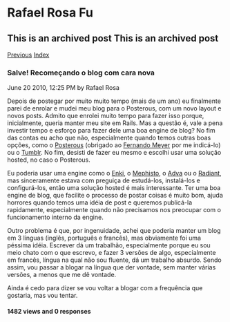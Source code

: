 Rafael Rosa Fu
==============

This is an archived post This is an archived post
-------------------------------------------------

[Previous](../../../posts/2010/06/retrospectiva-do-agilebrazil-2010-parte-1.html)
[Index](../../../index-2.html)

### Salve! Recomeçando o blog com cara nova

June 20 2010, 12:25 PM by Rafael Rosa

Depois de postegar por muito muito tempo (mais de um ano) eu finalmente
parei de enrolar e mudei meu blog para o Posterous, com um novo layout e
novos posts. Admito que enrolei muito tempo para fazer isso porque,
inicialmente, queria manter meu site em Rails. Mas a questão é, vale a
pena investir tempo e esforço para fazer dele uma boa engine de blog? No
fim das contas eu acho que não, especialmente quando temos outras boas
opções, como o [Posterous](http://posterous.com) (obrigado ao [Fernando
Meyer](http://fmeyer.org/) por me indicá-lo) ou o
[Tumblr](http://tumblr.com). No fim, desisti de fazer eu mesmo e escolhi
usar uma solução hosted, no caso o Posterous.

Eu poderia usar uma engine como o [Enki](http://enkiblog.com/), o
[Mephisto](http://mephistoblog.com/), o [Adva](http://adva-cms.org/) ou
o [Radiant](http://radiantcms.org/), mas sinceramente estava com
preguiça de estudá-los, instalá-los e configurá-los, então uma solução
hosted é mais interessante. Ter uma boa engine de blog, que facilite o
processo de postar coisas é muito bom, ajuda horrores quando temos uma
idéia de post e queremos publicá-la rapidamente, especialmente quando
não precisamos nos preocupar com o funcionamento interno da engine.

Outro problema é que, por ingenuidade, achei que poderia manter um blog
em 3 línguas (inglês, português e francês), mas obviamente foi uma
péssima idéia. Escrever dá um trabalhão, especialmente porque eu sou
meio chato com o que escrevo, e fazer 3 versões de algo, especialmente
em francês, língua na qual não sou fluente, dá um trabalho absurdo.
Sendo assim, vou passar a blogar na língua que der vontade, sem manter
várias versões, a menos que me dê vontade.

Ainda é cedo para dizer se vou voltar a blogar com a frequência que
gostaria, mas vou tentar.

#### 1482 views and 0 responses


